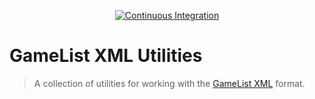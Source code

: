<!-- markdownlint-disable MD041 -->
<p align=center>
    <a href="https://github.com/docwhat/gamelist-xml-util/actions/workflows/ci.yaml">
        <img src="https://github.com/docwhat/gamelist-xml-util/actions/workflows/ci.yaml/badge.svg" alt="Continuous Integration" />
    </a>
</p>

# GameList XML Utilities

> A collection of utilities for working with the [GameList XML](https://github.com/Aloshi/EmulationStation/blob/unstable/GAMELISTS.md) format.
